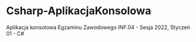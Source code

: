 # Csharp-AplikacjaKonsolowa
Aplikacja konsolowa Egzaminu Zawodowego INF.04 - Sesja 2022, Styczeń 01 - C#
